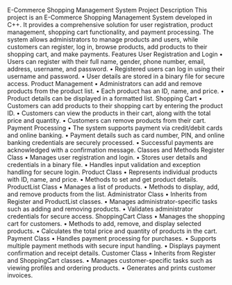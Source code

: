 E-Commerce Shopping Management System
Project Description This project is an E-Commerce Shopping Management System developed in C++. It provides a comprehensive solution for user registration, product management, shopping cart functionality, and payment processing. The system allows administrators to manage products and users, while customers can register, log in, browse products, add products to their shopping cart, and make payments.
Features
User Registration and Login
•	Users can register with their full name, gender, phone number, email, address, username, and password.
•	Registered users can log in using their username and password.
•	User details are stored in a binary file for secure access.
Product Management
•	Administrators can add and remove products from the product list.
•	Each product has an ID, name, and price.
•	Product details can be displayed in a formatted list.
Shopping Cart
•	Customers can add products to their shopping cart by entering the product ID.
•	Customers can view the products in their cart, along with the total price and quantity.
•	Customers can remove products from their cart.
Payment Processing
•	The system supports payment via credit/debit cards and online banking.
•	Payment details such as card number, PIN, and online banking credentials are securely processed.
•	Successful payments are acknowledged with a confirmation message.
Classes and Methods
Register Class
•	Manages user registration and login.
•	Stores user details and credentials in a binary file.
•	Handles input validation and exception handling for secure login.
Product Class
•	Represents individual products with ID, name, and price.
•	Methods to set and get product details.
ProductList Class
•	Manages a list of products.
•	Methods to display, add, and remove products from the list.
Administrator Class
•	Inherits from Register and ProductList classes.
•	Manages administrator-specific tasks such as adding and removing products.
•	Validates administrator credentials for secure access.
ShoppingCart Class
•	Manages the shopping cart for customers.
•	Methods to add, remove, and display selected products.
•	Calculates the total price and quantity of products in the cart.
Payment Class
•	Handles payment processing for purchases.
•	Supports multiple payment methods with secure input handling.
•	Displays payment confirmation and receipt details.
Customer Class
•	Inherits from Register and ShoppingCart classes.
•	Manages customer-specific tasks such as viewing profiles and ordering products.
•	Generates and prints customer invoices.

